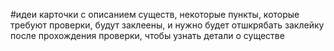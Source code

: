 #идеи 
карточки с описанием существ, некоторые пункты, которые требуют проверки, будут заклеены, и нужно будет отшкрябать заклейку после прохождения проверки, чтобы узнать детали о существе